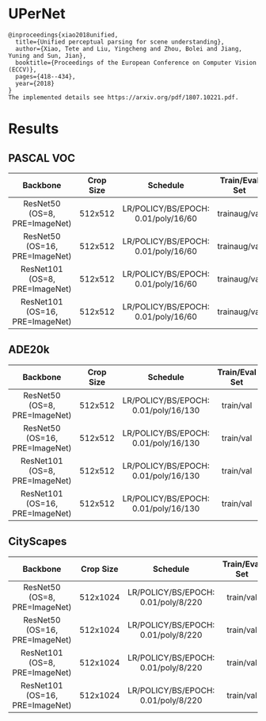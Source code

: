 # UPerNet
```
@inproceedings{xiao2018unified,
  title={Unified perceptual parsing for scene understanding},
  author={Xiao, Tete and Liu, Yingcheng and Zhou, Bolei and Jiang, Yuning and Sun, Jian},
  booktitle={Proceedings of the European Conference on Computer Vision (ECCV)},
  pages={418--434},
  year={2018}
}
The implemented details see https://arxiv.org/pdf/1807.10221.pdf.
```


# Results

## PASCAL VOC
| Backbone                        | Crop Size  | Schedule                             | Train/Eval Set  | mIoU   | Download    |
| :-:                             | :-:        | :-:                                  | :-:             | :-:    | :-:         |
| ResNet50 (OS=8, PRE=ImageNet)   | 512x512    | LR/POLICY/BS/EPOCH: 0.01/poly/16/60  | trainaug/val    | 76.86% | -           |
| ResNet50 (OS=16, PRE=ImageNet)  | 512x512    | LR/POLICY/BS/EPOCH: 0.01/poly/16/60  | trainaug/val    | 77.48% | -           |
| ResNet101 (OS=8, PRE=ImageNet)  | 512x512    | LR/POLICY/BS/EPOCH: 0.01/poly/16/60  | trainaug/val    | 79.13% | -           |
| ResNet101 (OS=16, PRE=ImageNet) | 512x512    | LR/POLICY/BS/EPOCH: 0.01/poly/16/60  | trainaug/val    | 77.88% | -           |

## ADE20k
| Backbone                        | Crop Size  | Schedule                             | Train/Eval Set  | mIoU   | Download    |
| :-:                             | :-:        | :-:                                  | :-:             | :-:    | :-:         |
| ResNet50 (OS=8, PRE=ImageNet)   | 512x512    | LR/POLICY/BS/EPOCH: 0.01/poly/16/130 | train/val       | 43.02% | -           |
| ResNet50 (OS=16, PRE=ImageNet)  | 512x512    | LR/POLICY/BS/EPOCH: 0.01/poly/16/130 | train/val       | 42.87% | -           |
| ResNet101 (OS=8, PRE=ImageNet)  | 512x512    | LR/POLICY/BS/EPOCH: 0.01/poly/16/130 | train/val       | 44.92% | -           |
| ResNet101 (OS=16, PRE=ImageNet) | 512x512    | LR/POLICY/BS/EPOCH: 0.01/poly/16/130 | train/val       | 44.77% | -           |

## CityScapes
| Backbone                        | Crop Size  | Schedule                             | Train/Eval Set  | mIoU   | Download    |
| :-:                             | :-:        | :-:                                  | :-:             | :-:    | :-:         |
| ResNet50 (OS=8, PRE=ImageNet)   | 512x1024   | LR/POLICY/BS/EPOCH: 0.01/poly/8/220  | train/val       | 79.08% | -           |
| ResNet50 (OS=16, PRE=ImageNet)  | 512x1024   | LR/POLICY/BS/EPOCH: 0.01/poly/8/220  | train/val       | 78.94% | -           |
| ResNet101 (OS=8, PRE=ImageNet)  | 512x1024   | LR/POLICY/BS/EPOCH: 0.01/poly/8/220  | train/val       | 80.39% | -           |
| ResNet101 (OS=16, PRE=ImageNet) | 512x1024   | LR/POLICY/BS/EPOCH: 0.01/poly/8/220  | train/val       | 79.64% | -           |